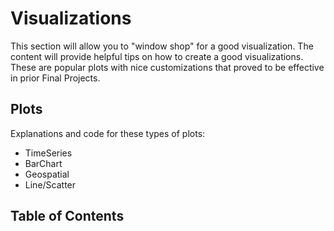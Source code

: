 # <i class="fas fa-book fa-fw"></i> Visualizations

This section will allow you to "window shop" for a good visualization. The content will provide 
helpful tips on how to create a good visualizations. 
These are popular plots with nice customizations that proved to be effective in prior Final Projects.

## Plots

Explanations and code for these types of plots:

- TimeSeries
- BarChart
- Geospatial
- Line/Scatter

## Table of Contents

```{tableofcontents}

```
